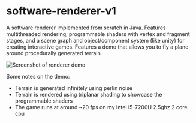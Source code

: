 # software-renderer-v1
A software renderer implemented from scratch in Java. Features multithreaded rendering, programmable shaders with vertex and fragment stages, and a scene graph and object/component system (like unity) for creating interactive games. Features a demo that allows you to fly a plane around procedurally generated terrain.

![Screenshot of renderer demo](https://i.ibb.co/Tghnkx4/planescreenshot.png)

Some notes on the demo:
* Terrain is generated infinitely using perlin noise
* Terrain is rendered using triplanar shading to showcase the programmable shaders
* The game runs at around ~20 fps on my Intel i5-7200U 2.5ghz 2 core cpu
